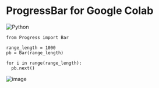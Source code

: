 # ProgressBar for Google Colab

![Python](https://img.shields.io/badge/python-3670A0?style=for-the-badge&logo=python&logoColor=ffdd54)

```
from Progress import Bar

range_length = 1000
pb = Bar(range_length)

for i in range(range_length):
  pb.next()
```

![image](https://user-images.githubusercontent.com/83712099/208332561-e18c89d2-871e-441f-97c3-1cc79a628c7f.png)

